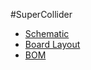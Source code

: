 
#SuperCollider

<ul>
  <li><a href="documentation/BMP_SuperColliderClone.pdf">Schematic</a></li>
  <li><a href="documentation/BMP_SuperColliderClone-brd.pdf">Board Layout</a></li>
  <li><a href="documentation/BMP_SuperColliderClone_BOM.xml">BOM</a></li>
</ul>
